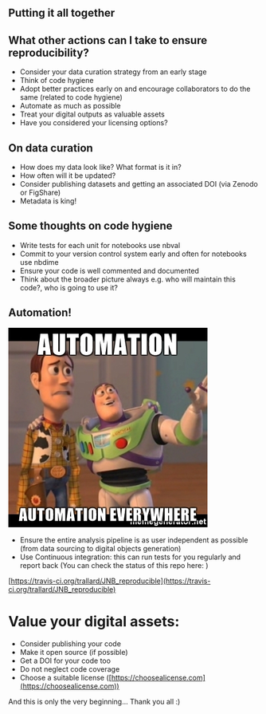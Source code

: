 <section class='dark-diagonal'>

<h2> Putting it all together</h2>

</section>



## What other actions can I take to ensure reproducibility?
- Consider your data curation strategy from an early stage
- Think of code hygiene
- Adopt better practices early on and encourage collaborators to do the same (related to code hygiene)
- Automate as much as possible
- Treat your digital outputs as valuable assets
- Have you considered your licensing options?



## On data curation
- How does my data look like? What format is it in?
- How often will it be updated?
- Consider publishing datasets and getting an associated DOI (via Zenodo or FigShare)
- Metadata is king!



## Some thoughts on code hygiene
- Write tests for each unit <i class="fa fa-arrow-right" aria-hidden="true"></i> for notebooks use nbval
- Commit to your version control system early and often <i class="fa fa-arrow-right" aria-hidden="true"></i> for notebooks use nbdime
- Ensure your code is well commented and documented
- Think about the broader picture always e.g. who will maintain this code?, who is going to use it?



## Automation!
<img src='resources/automation.jpg'>



- Ensure the entire analysis pipeline is as user independent as possible (from data sourcing to digital objects generation)
- Use Continuous integration: this can run tests for you regularly and report back<!-- .element: class="fragment" -->
(You can check the status of this repo here: <!-- .element: class="fragment" -->)

[https://travis-ci.org/trallard/JNB_reproducible](https://travis-ci.org/trallard/JNB_reproducible) <!-- .element: class="fragment" -->



# Value your digital assets:
- Consider publishing your code
- Make it open source (if possible)
- Get a DOI for your code too
- Do not neglect code coverage
- Choose a suitable license ([https://choosealicense.com](https://choosealicense.com))



<display-text> And this is only the very beginning... </display-text>
<display-text> Thank you all :)  </display-text>

